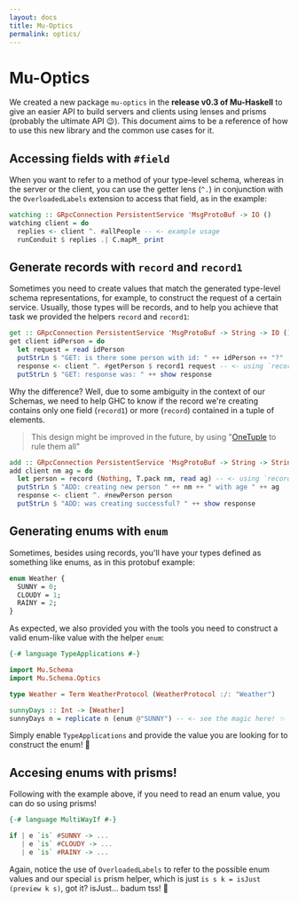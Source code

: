```yaml
---
layout: docs
title: Mu-Optics
permalink: optics/
---
```


# Mu-Optics

We created a new package `mu-optics` in the **release v0.3 of Mu-Haskell** to give an easier API to build servers and clients using lenses and prisms (probably the ultimate API 😉). This document aims to be a reference of how to use this new library and the common use cases for it.

## Accessing fields with `#field`

When you want to refer to a method of your type-level schema, whereas in the server or the client, you can use the getter lens (`^.`) in conjunction with the `OverloadedLabels` extension to access that field, as in the example:

```haskell
watching :: GRpcConnection PersistentService 'MsgProtoBuf -> IO ()
watching client = do
  replies <- client ^. #allPeople -- <- example usage
  runConduit $ replies .| C.mapM_ print
```

## Generate records with `record` and `record1`

Sometimes you need to create values that match the generated type-level schema representations, for example, to construct the request of a certain service. Usually, those types will be records, and to help you achieve that task we provided the helpers `record` and `record1`:

```haskell
get :: GRpcConnection PersistentService 'MsgProtoBuf -> String -> IO ()
get client idPerson = do
  let request = read idPerson
  putStrLn $ "GET: is there some person with id: " ++ idPerson ++ "?"
  response <- client ^. #getPerson $ record1 request -- <- using `record1` to create a request
  putStrLn $ "GET: response was: " ++ show response
```

Why the difference? Well, due to some ambiguity in the context of our Schemas, we need to help GHC to know if the record we're creating contains only one field (`record1`) or more (`record`) contained in a tuple of elements.

> This design might be improved in the future, by using "[OneTuple](https://hackage.haskell.org/package/OneTuple-0.2.2.1/docs/Data-Tuple-OneTuple.html) to rule them all"

```haskell
add :: GRpcConnection PersistentService 'MsgProtoBuf -> String -> String -> IO ()
add client nm ag = do
  let person = record (Nothing, T.pack nm, read ag) -- <- using `record` to create Person, a more complex type
  putStrLn $ "ADD: creating new person " ++ nm ++ " with age " ++ ag
  response <- client ^. #newPerson person
  putStrLn $ "ADD: was creating successful? " ++ show response
```

## Generating enums with `enum`

Sometimes, besides using records, you'll have your types defined as something like enums, as in this protobuf example:

```protobuf
enum Weather {
  SUNNY = 0;
  CLOUDY = 1;
  RAINY = 2;
}
```

As expected, we also provided you with the tools you need to construct a valid enum-like value with the helper `enum`:

```haskell
{-# language TypeApplications #-}

import Mu.Schema
import Mu.Schema.Optics

type Weather = Term WeatherProtocol (WeatherProtocol :/: "Weather")

sunnyDays :: Int -> [Weather]
sunnyDays n = replicate n (enum @"SUNNY") -- <- see the magic here! ✨
```

Simply enable `TypeApplications` and provide the value you are looking for to construct the enum! 🚀

## Accesing enums with prisms!

Following with the example above, if you need to read an enum value, you can do so using prisms!

```haskell
{-# language MultiWayIf #-}

if | e `is` #SUNNY -> ...
   | e `is` #CLOUDY -> ...
   | e `is` #RAINY -> ...
```

Again, notice the use of `OverloadedLabels` to refer to the possible enum values and our special `is` prism helper, which is just `is s k = isJust (preview k s)`, got it? isJust... badum tss! 🥁
